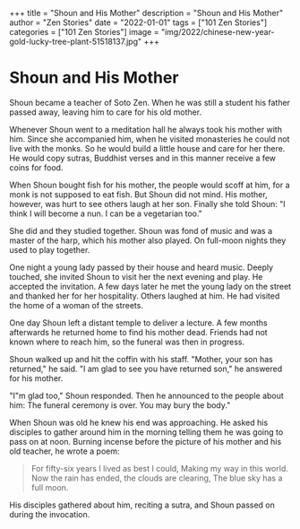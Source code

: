 +++
title = "Shoun and His Mother"
description = "Shoun and His Mother"
author = "Zen Stories"
date = "2022-01-01"
tags = ["101 Zen Stories"]
categories = ["101 Zen Stories"]
image =  "img/2022/chinese-new-year-gold-lucky-tree-plant-51518137.jpg"
+++


# Shoun and His Mother

Shoun became a teacher of Soto Zen. When he was still a student his father passed away, leaving him to care for his old mother.

Whenever Shoun went to a meditation hall he always took his mother with him. Since she accompanied him, when he visited monasteries he could not live with the monks. So he would build a little house and care for her there. He would copy sutras, Buddhist verses and in this manner receive a few coins for food.

When Shoun bought fish for his mother, the people would scoff at him, for a monk is not supposed to eat fish. But Shoun did not mind. His mother, however, was hurt to see others laugh at her son. Finally she told Shoun: "I think I will become a nun. I can be a vegetarian too."

She did and they studied together. Shoun was fond of music and was a master of the harp, which his mother also played. On full-moon nights they used to play together.

One night a young lady passed by their house and heard music. Deeply touched, she invited Shoun to visit her the next evening and play. He accepted the invitation. A few days later he met the young lady on the street and thanked her for her hospitality. Others laughed at him. He had visited the home of a woman of the streets.

One day Shoun left a distant temple to deliver a lecture. A few months afterwards he returned home to find his mother dead. Friends had not known where to reach him, so the funeral was then in progress.

Shoun walked up and hit the coffin with his staff. "Mother, your son has returned," he said. "I am glad to see you have returned son," he answered for his mother.

"I"m glad too," Shoun responded. Then he announced to the people about him: The funeral ceremony is over. You may bury the body."

When Shoun was old he knew his end was approaching. He asked his disciples to gather around him in the morning telling them he was going to pass on at noon. Burning incense before the picture of his mother and his old teacher, he wrote a poem:

> For fifty-six years I lived as best I could,
> Making my way in this world.
> Now the rain has ended, the clouds are clearing,
> The blue sky has a full moon.

His disciples gathered about him, reciting a sutra, and Shoun passed on during the invocation.

